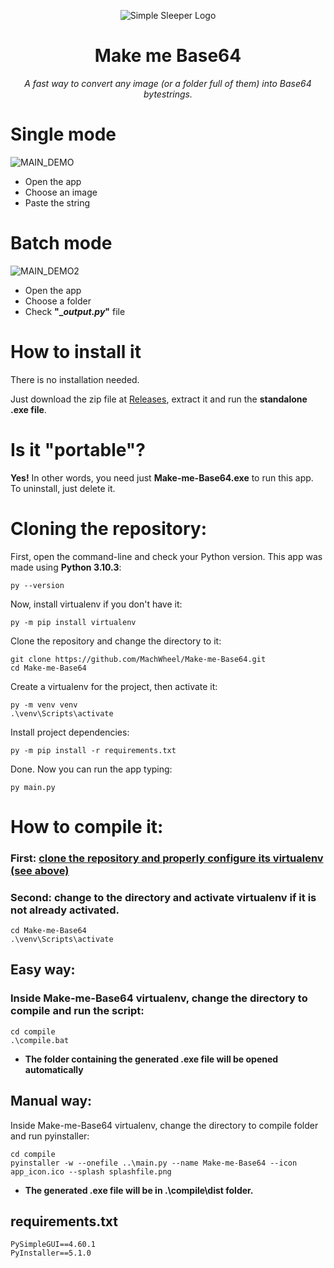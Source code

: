 <p align="center"><img src="https://i.imgur.com/ON7rqYL.png" alt="Simple Sleeper Logo"></p>
<h1 align="center">Make me Base64</h1>
<p align="center"><i>A fast way to convert any image (or a folder full of them) into Base64 bytestrings.</i></p>


# Single mode
![MAIN_DEMO](https://s8.gifyu.com/images/b64-single_CROP.gif)

- Open the app
- Choose an image
- Paste the string


# Batch mode
![MAIN_DEMO2](https://s8.gifyu.com/images/b64-batchmode_CROP.gif)

- Open the app
- Choose a folder
- Check **"__output.py_"** file


# How to install it
There is no installation needed.

Just download the zip file at [Releases](https://github.com/MachWheel/Make-me-Base64/releases), extract it 
and run the **standalone .exe file**.


# Is it "portable"?
**Yes!** In other words, you need just **Make-me-Base64.exe** to run this app. 
To uninstall, just delete it.


# Cloning the repository:

First, open the command-line and check your Python version. This app was made using **Python 3.10.3**:

    py --version


Now, install virtualenv if you don't have it:
    
    py -m pip install virtualenv


Clone the repository and change the directory to it:
    
    git clone https://github.com/MachWheel/Make-me-Base64.git
    cd Make-me-Base64


Create a virtualenv for the project, then activate it:
    
    py -m venv venv
    .\venv\Scripts\activate


Install project dependencies:
    
    py -m pip install -r requirements.txt


Done. Now you can run the app typing:

    py main.py


# How to compile it:

### First: [clone the repository and properly configure its virtualenv (see above)](#cloning-the-repository)
### Second: change to the directory and activate virtualenv if it is not already activated.

    cd Make-me-Base64
    .\venv\Scripts\activate

## Easy way:

### Inside Make-me-Base64 virtualenv, change the directory to compile and run the script:

    cd compile
    .\compile.bat

  - **The folder containing the generated .exe file will be opened automatically**

## Manual way:

Inside Make-me-Base64 virtualenv, change the directory to compile folder and run pyinstaller:

    cd compile
    pyinstaller -w --onefile ..\main.py --name Make-me-Base64 --icon app_icon.ico --splash splashfile.png
    
  - **The generated .exe file will be in .\compile\dist folder.**

## requirements.txt

    PySimpleGUI==4.60.1
    PyInstaller==5.1.0

    
